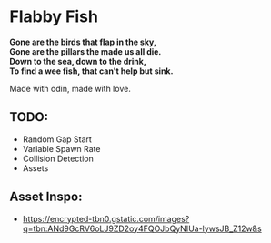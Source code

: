 # Flabby Fish 

__Gone are the birds that flap in the sky,__  
__Gone are the pillars the made us all die.__  
__Down to the sea, down to the drink,__  
__To find a wee fish, that can't help but sink.__  

Made with odin, made with love. 

## TODO:
- Random Gap Start 
- Variable Spawn Rate
- Collision Detection
- Assets

## Asset Inspo:
- https://encrypted-tbn0.gstatic.com/images?q=tbn:ANd9GcRV6oLJ9ZD2oy4FQOJbQyNIUa-lywsJB_Z12w&s
